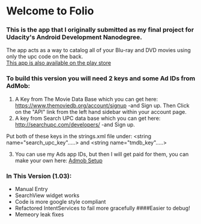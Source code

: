 # Welcome to Folio

### This is the app that I originally submitted as my final project for Udacity's Android Development Nanodegree.
The app acts as a way to catalog all of your Blu-ray and DVD movies using only the upc code on the back.  
[ This app is also available on the play store ](https://play.google.com/store/apps/details?id=com.enrandomlabs.jasensanders.v1.folio)

### To build this version you will need 2 keys and some Ad IDs from AdMob:

1. A Key from The Movie Data Base which you can get here:
	https://www.themoviedb.org/account/signup  -and Sign up.
	Then Click on the "API" link from the left hand sidebar within your account page.
2. A key from Search UPC data base which you can get here:
	http://searchupc.com/developers/ -and Sign up.

Put both of these keys in the strings.xml file under:
	<string name="search_upc_key".....>
	    and
	<string name="tmdb_key".....>

3. You can use my Ads app IDs, but then I will get paid for them, you can make your own here:
[Admob Setup](https://www.google.com/admob/)


### In This Version (1.03):
* Manual Entry
* SearchView widget works
* Code is more google style compliant
* Refactored IntentServices to fail more gracefully ####Easier to debug!
* Memeory leak fixes
